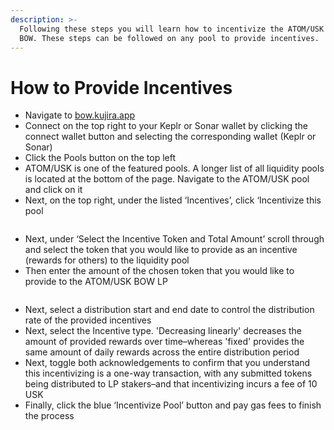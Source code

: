 ```yaml
---
description: >-
  Following these steps you will learn how to incentivize the ATOM/USK pool on
  BOW. These steps can be followed on any pool to provide incentives.
---
```


# How to Provide Incentives

* Navigate to [bow.kujira.app](https://bow.kujira.app/)
* Connect on the top right to your Keplr or Sonar wallet by clicking the connect wallet button and selecting the corresponding wallet (Keplr or Sonar)
* Click the Pools button on the top left
* ATOM/USK is one of the featured pools. A longer list of all liquidity pools is located at the bottom of the page. Navigate to the ATOM/USK pool and click on it
* Next, on the top right, under the listed ‘Incentives’, click ‘Incentivize this pool

<figure><img src="https://lh3.googleusercontent.com/7C6roJy78_KqLX3xS2rpqYs4ZnhGDjYz7zWGg-MItnV3Vlr8uQaGZNUzjfhRlolomcOonW3JXtsL-a6JmPCEZsQnl3JsVMjxDZXgoQXYND2GgnF1X3ykTShMmmVAffiuXKxcnNkJeYQAO2VCdOMYZ44" alt=""><figcaption></figcaption></figure>

* Next, under ‘Select the Incentive Token and Total Amount’ scroll through and select the token that you would like to provide as an incentive (rewards for others) to the liquidity pool
* Then enter the amount of the chosen token that you would like to provide to the ATOM/USK BOW LP

<figure><img src="https://lh4.googleusercontent.com/GaOKv0UjHG__20uuIQgt-pW1cFzUONtseCNnR8MG35efJnx_t7btEExtBMdWkSETG2h0wTDRqCPclvOm8MGXN1PC9cv9aH7O8ptsCeN1nJ0pyWxCnEZW5oeKQjA18puUfVyPpsmZkQFumE8Nd4Dy1f8" alt=""><figcaption></figcaption></figure>

* Next, select a distribution start and end date to control the distribution rate of the provided incentives
* Next, select the Incentive type. 'Decreasing linearly' decreases the amount of provided rewards over time–whereas 'fixed' provides the same amount of daily rewards across the entire distribution period
* Next, toggle both acknowledgements to confirm that you understand this incentivizing is a one-way transaction, with any submitted tokens being distributed to LP stakers–and that incentivizing incurs a fee of 10 USK
* Finally, click the blue ‘Incentivize Pool’ button and pay gas fees to finish the process
